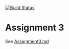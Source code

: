 [![Build Status](https://dev.azure.com/dsergio/CSCD379-2020-Winter/_apis/build/status/dsergio.EWU-CSCD379-2020-Winter?branchName=master)](https://dev.azure.com/dsergio/CSCD379-2020-Winter/_build/latest?definitionId=1&branchName=master)


# Assignment 3

See [Assignment3.md](Assignment3.md)

